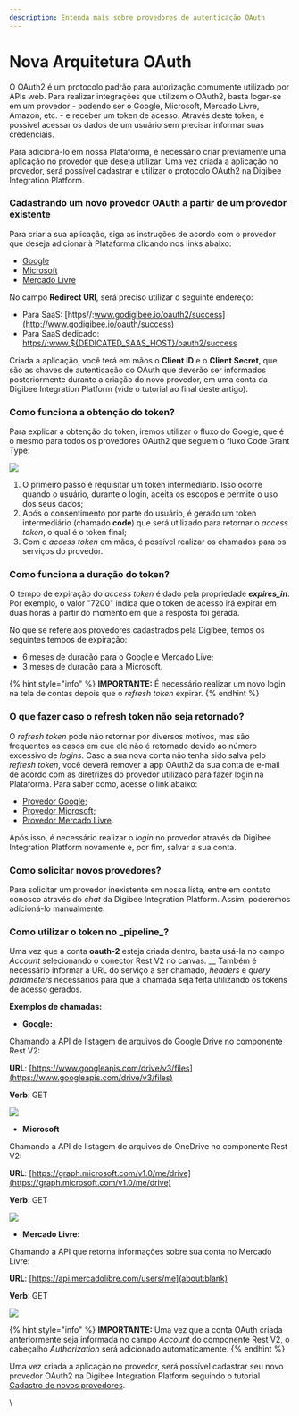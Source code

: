 ```yaml
---
description: Entenda mais sobre provedores de autenticação OAuth
---
```


# Nova Arquitetura OAuth

O OAuth2 é um protocolo padrão para autorização comumente utilizado por APIs web. Para realizar integrações que utilizem o OAuth2, basta logar-se em um provedor - podendo ser o Google, Microsoft, Mercado Livre, Amazon, etc. - e receber um token de acesso. Através deste token, é possível acessar os dados de um usuário sem precisar informar suas credenciais.

Para adicioná-lo em nossa Plataforma, é necessário criar previamente uma aplicação no provedor que deseja utilizar. Uma vez criada a aplicação no provedor, será possível cadastrar e utilizar o protocolo OAuth2 na Digibee Integration Platform.

### **Cadastrando um novo provedor OAuth a partir de um provedor existente**

Para criar a sua aplicação, siga as instruções de acordo com o provedor que deseja adicionar à Plataforma clicando nos links abaixo:

* [Google](https://developers.google.com/identity/protocols/oauth2)
* [Microsoft](https://docs.microsoft.com/pt-br/azure/active-directory/develop/scenario-spa-app-registration#create-the-app-registration)
* [Mercado Livre](https://developers.mercadolivre.com.br/pt\_br/registre-o-seu-aplicativo)

No campo **Redirect URI**, será preciso utilizar o seguinte endereço:

* Para SaaS: [https//:www.godigibee.io/oauth2/success](http://www.godigibee.io/oauth/success)
* Para SaaS dedicado: [https//:www.${DEDICATED\_SAAS\_HOST}/oauth2/success](http://www.godigibee.io/oauth/success)

Criada a aplicação, você terá em mãos o **Client ID** e o **Client Secret**, que são as chaves de autenticação do OAuth que deverão ser informados posteriormente durante a criação do novo provedor, em uma conta da Digibee Integration Platform (vide o tutorial ao final deste artigo).

### **Como funciona a obtenção do token?**

Para explicar a obtenção do token, iremos utilizar o fluxo do Google, que é o mesmo para todos os provedores OAuth2 que seguem o fluxo Code Grant Type:

![](<../../../.gitbook/assets/01 (23).png>)

1. O primeiro passo é requisitar um token intermediário. Isso ocorre quando o usuário, durante o login, aceita os escopos e permite o uso dos seus dados;
2. Após o consentimento por parte do usuário, é gerado um token intermediário (chamado **code**) que será utilizado para retornar o _access_ _token_, o qual é o token final;
3. Com o _access token_ em mãos, é possível realizar os chamados para os serviços do provedor.

### **Como funciona a duração do token?**

O tempo de expiração do _access token_ é dado pela propriedade _**expires\_in**_. Por exemplo, o valor "7200" indica que o token de acesso irá expirar em duas horas a partir do momento em que a resposta foi gerada.

No que se refere aos provedores cadastrados pela Digibee, temos os seguintes tempos de expiração:

* 6 meses de duração para o Google e Mercado Live;
* 3 meses de duração para a Microsoft.

{% hint style="info" %}
**IMPORTANTE:** É necessário realizar um novo login na tela de contas depois que o _refresh token_ expirar.
{% endhint %}

### **O que fazer caso o refresh token não seja retornado?**

O _refresh token_ pode não retornar por diversos motivos, mas são frequentes os casos em que ele não é retornado devido ao número excessivo de _logins_. Caso a sua nova conta não tenha sido salva pelo _refresh token_, você deverá remover a app OAuth2 da sua conta de e-mail de acordo com as diretrizes do provedor utilizado para fazer login na Plataforma. Para saber como, acesse o link abaixo:

* [Provedor Google](https://myaccount.google.com/u/1/permissions);
* [Provedor Microsoft](https://account.live.com/consent/Manage);
* [Provedor Mercado Livre](https://appstore.mercadolivre.com.br/apps/permissions).

Após isso, é necessário realizar o _login_ no provedor através da Digibee Integration Platform novamente e, por fim, salvar a sua conta.

### **Como solicitar novos provedores?**

Para solicitar um provedor inexistente em nossa lista, entre em contato conosco através do _chat_ da Digibee Integration Platform. Assim, poderemos adicioná-lo manualmente.

### **Como utilizar o token no \_pipeline**\_**?**

Uma vez que a conta **oauth-2** esteja criada dentro, basta usá-la no campo _Account_ selecionando o conector Rest V2 no canvas. \_\_ Também é necessário informar a URL do serviço a ser chamado, _headers_ e _query parameters_ necessários para que a chamada seja feita utilizando os tokens de acesso gerados.

**Exemplos de chamadas:**

* **Google:**

Chamando a API de listagem de arquivos do Google Drive no componente Rest V2:

**URL**: [https://www.googleapis.com/drive/v3/files](https://www.googleapis.com/drive/v3/files)

**Verb**: GET

![](<../../../.gitbook/assets/02 (19).png>)

* **Microsoft**

Chamando a API de listagem de arquivos do OneDrive no componente Rest V2:

**URL**: [https://graph.microsoft.com/v1.0/me/drive](https://graph.microsoft.com/v1.0/me/drive)

**Verb**: GET

![](../../../.gitbook/assets/03.png)

* **Mercado Livre:**

Chamando a API que retorna informações sobre sua conta no Mercado Livre:

**URL**: [https://api.mercadolibre​.com/users/me](about:blank)

**Verb**: GET

![](../../../.gitbook/assets/rest2.png)

{% hint style="info" %}
**IMPORTANTE:** Uma vez que a conta OAuth criada anteriormente seja informada no campo _Account_ do componente Rest V2, o cabeçalho _Authorization_ será adicionado automaticamente.
{% endhint %}

Uma vez criada a aplicação no provedor, será possível cadastrar seu novo provedor OAuth2 na Digibee Integration Platform seguindo o tutorial [Cadastro de novos provedores](cadastro-de-novos-provedores-oauth.md).

\\
